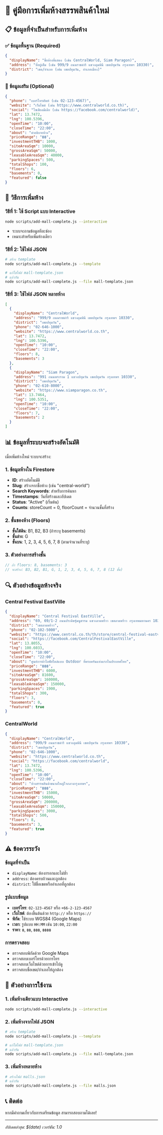 # 🏢 คู่มือการเพิ่มห้างสรรพสินค้าใหม่

## 📋 ข้อมูลที่จำเป็นสำหรับการเพิ่มห้าง

### ✅ **ข้อมูลพื้นฐาน (Required)**
```json
{
  "displayName": "ชื่อห้างที่แสดง (เช่น CentralWorld, Siam Paragon)",
  "address": "ที่อยู่เต็ม (เช่น 999/9 ถนนราชดำริ แขวงลุมพินี เขตปทุมวัน กรุงเทพฯ 10330)",
  "district": "เขต/อำเภอ (เช่น เขตปทุมวัน, อำเภอเมือง)"
}
```

### 📝 **ข้อมูลเสริม (Optional)**
```json
{
  "phone": "เบอร์โทรศัพท์ (เช่น 02-123-4567)",
  "website": "เว็บไซต์ (เช่น https://www.centralworld.co.th)",
  "social": "โซเชียลมีเดีย (เช่น https://facebook.com/centralworld)",
  "lat": 13.7472,
  "lng": 100.5396,
  "openTime": "10:00",
  "closeTime": "22:00",
  "about": "คำอธิบายห้าง",
  "priceRange": "฿฿",
  "investmentTHB": 1000,
  "siteAreaSqm": 10000,
  "grossAreaSqm": 50000,
  "leasableAreaSqm": 40000,
  "parkingSpaces": 500,
  "totalShops": 100,
  "floors": 6,
  "basements": 0,
  "featured": false
}
```

## 🚀 วิธีการเพิ่มห้าง

### **วิธีที่ 1: ใช้ Script แบบ Interactive**
```bash
node scripts/add-mall-complete.js --interactive
```
- ระบบจะถามข้อมูลทีละช่อง
- เหมาะสำหรับเพิ่มห้างเดียว

### **วิธีที่ 2: ใช้ไฟล์ JSON**
```bash
# สร้าง template
node scripts/add-mall-complete.js --template

# แก้ไขไฟล์ mall-template.json
# แล้วรัน
node scripts/add-mall-complete.js --file mall-template.json
```

### **วิธีที่ 3: ใช้ไฟล์ JSON หลายห้าง**
```json
[
  {
    "displayName": "CentralWorld",
    "address": "999/9 ถนนราชดำริ แขวงลุมพินี เขตปทุมวัน กรุงเทพฯ 10330",
    "district": "เขตปทุมวัน",
    "phone": "02-646-1000",
    "website": "https://www.centralworld.co.th",
    "lat": 13.7472,
    "lng": 100.5396,
    "openTime": "10:00",
    "closeTime": "22:00",
    "floors": 8,
    "basements": 3
  },
  {
    "displayName": "Siam Paragon",
    "address": "991 ถนนพระราม 1 แขวงปทุมวัน เขตปทุมวัน กรุงเทพฯ 10330",
    "district": "เขตปทุมวัน",
    "phone": "02-610-8000",
    "website": "https://www.siamparagon.co.th",
    "lat": 13.7464,
    "lng": 100.5351,
    "openTime": "10:00",
    "closeTime": "22:00",
    "floors": 7,
    "basements": 2
  }
]
```

## 📊 ข้อมูลที่ระบบจะสร้างอัตโนมัติ

เมื่อเพิ่มห้างใหม่ ระบบจะสร้าง:

### **1. ข้อมูลห้างใน Firestore**
- **ID**: สร้างอัตโนมัติ
- **Slug**: สร้างจากชื่อห้าง (เช่น "central-world")
- **Search Keywords**: สำหรับการค้นหา
- **Timestamps**: วันที่สร้างและอัปเดต
- **Status**: "Active" (เริ่มต้น)
- **Counts**: storeCount = 0, floorCount = จำนวนชั้นที่สร้าง

### **2. ชั้นของห้าง (Floors)**
- **ชั้นใต้ดิน**: B1, B2, B3 (ถ้าระบุ basements)
- **ชั้นล่าง**: G
- **ชั้นบน**: 1, 2, 3, 4, 5, 6, 7, 8 (ตามจำนวนที่ระบุ)

### **3. ตัวอย่างการสร้างชั้น**
```javascript
// ถ้า floors: 8, basements: 3
// จะสร้าง: B3, B2, B1, G, 1, 2, 3, 4, 5, 6, 7, 8 (12 ชั้น)
```

## 🔍 ตัวอย่างข้อมูลห้างจริง

### **Central Festival EastVille**
```json
{
  "displayName": "Central Festival EastVille",
  "address": "69, 69/1-2 ถนนประดิษฐ์มนูธรรม แขวงลาดพร้าว เขตลาดพร้าว กรุงเทพมหานคร 10230",
  "district": "เขตลาดพร้าว",
  "phone": "02-102-5000",
  "website": "https://www.central.co.th/th/store/central-festival-eastville",
  "social": "https://facebook.com/CentralFestivalEastVille",
  "lat": 13.8055,
  "lng": 100.6033,
  "openTime": "10:00",
  "closeTime": "22:00",
  "about": "ศูนย์การค้าไลฟ์สไตล์แบบ Outdoor ที่ครบครันแห่งแรกในประเทศไทย",
  "priceRange": "฿฿฿",
  "investmentTHB": 6000,
  "siteAreaSqm": 81600,
  "grossAreaSqm": 160000,
  "leasableAreaSqm": 150000,
  "parkingSpaces": 1900,
  "totalShops": 300,
  "floors": 3,
  "basements": 0,
  "featured": true
}
```

### **CentralWorld**
```json
{
  "displayName": "CentralWorld",
  "address": "999/9 ถนนราชดำริ แขวงลุมพินี เขตปทุมวัน กรุงเทพฯ 10330",
  "district": "เขตปทุมวัน",
  "phone": "02-646-1000",
  "website": "https://www.centralworld.co.th",
  "social": "https://facebook.com/centralworld",
  "lat": 13.7472,
  "lng": 100.5396,
  "openTime": "10:00",
  "closeTime": "22:00",
  "about": "ห้างสรรพสินค้าขนาดใหญ่ใจกลางกรุงเทพฯ",
  "priceRange": "฿฿฿",
  "investmentTHB": 15000,
  "siteAreaSqm": 50000,
  "grossAreaSqm": 200000,
  "leasableAreaSqm": 150000,
  "parkingSpaces": 3000,
  "totalShops": 500,
  "floors": 8,
  "basements": 3,
  "featured": true
}
```

## ⚠️ ข้อควรระวัง

### **ข้อมูลที่จำเป็น**
- `displayName`: ต้องกรอกและไม่ซ้ำ
- `address`: ต้องครบถ้วนและถูกต้อง
- `district`: ใช้ชื่อเขตหรืออำเภอที่ถูกต้อง

### **รูปแบบข้อมูล**
- **เบอร์โทร**: `02-123-4567` หรือ `+66-2-123-4567`
- **เว็บไซต์**: ต้องขึ้นต้นด้วย `http://` หรือ `https://`
- **พิกัด**: ใช้ระบบ WGS84 (Google Maps)
- **เวลา**: รูปแบบ `HH:MM` เช่น `10:00`, `22:00`
- **ราคา**: `฿`, `฿฿`, `฿฿฿`, `฿฿฿฿`

### **การตรวจสอบ**
- ตรวจสอบพิกัดด้วย Google Maps
- ตรวจสอบเบอร์โทรด้วยการโทร
- ตรวจสอบเว็บไซต์ด้วยการเข้าไปดู
- ตรวจสอบชื่อเขต/อำเภอให้ถูกต้อง

## 🎯 ตัวอย่างการใช้งาน

### **1. เพิ่มห้างเดียวแบบ Interactive**
```bash
node scripts/add-mall-complete.js --interactive
```

### **2. เพิ่มห้างจากไฟล์ JSON**
```bash
# สร้าง template
node scripts/add-mall-complete.js --template

# แก้ไขไฟล์ mall-template.json
# แล้วรัน
node scripts/add-mall-complete.js --file mall-template.json
```

### **3. เพิ่มห้างหลายห้าง**
```bash
# สร้างไฟล์ malls.json
# แล้วรัน
node scripts/add-mall-complete.js --file malls.json
```

## 📞 ติดต่อ

หากมีคำถามเกี่ยวกับการเตรียมข้อมูล สามารถสอบถามได้เลย!

---
*อัปเดตล่าสุด: $(date)*
*เวอร์ชัน: 1.0*
